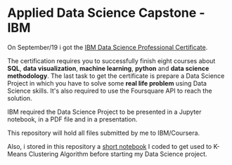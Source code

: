 # Applied Data Science Capstone - IBM

On September/19 i got the [IBM Data Science Professional Certificate](https://www.coursera.org/account/accomplishments/professional-cert/KK849AD8B3P4).

The certification requires you to successfully finish eight courses about **SQL**, **data visualization**, **machine learning**, **python** and **data science methodology**. The last task to get the certificate is prepare a Data Science Project in which you have to solve some **real life problem** using Data Science skills. It's also required to use the Foursquare API to reach the solution.

IBM required the Data Science Project to be presented  in a Jupyter notebook, in a PDF file and in a presentation.

This repository will hold all files submitted by me to IBM/Coursera.

Also, i stored in this repository a [short notebook](https://github.com/luisgrotti/IBM_Coursera_Capstone/blob/master/Clustering%20Neighborhoods%20in%20Toronto.ipynb) I coded to get used to K-Means Clustering Algorithm before starting my Data Science project.
